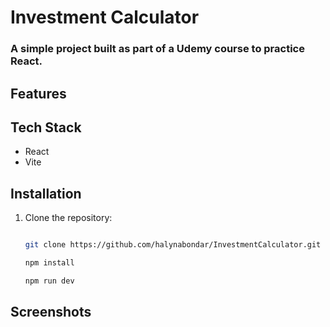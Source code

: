 # Investment Calculator

### A simple project built as part of a Udemy course to practice React. 

## Features

[//]: # (- ✅ Feature 1)

[//]: # (- ✅ Feature 2)

[//]: # (- ✅ Feature 3  )

## Tech Stack
- React
- Vite

## Installation

1. Clone the repository:

   ```bash

   git clone https://github.com/halynabondar/InvestmentCalculator.git
   
   npm install
   
   npm run dev

## Screenshots  

[//]: # (![Screenshot 1]&#40;link-to-image-1&#41;  )

[//]: # (![Screenshot 2]&#40;link-to-image-2&#41;  )